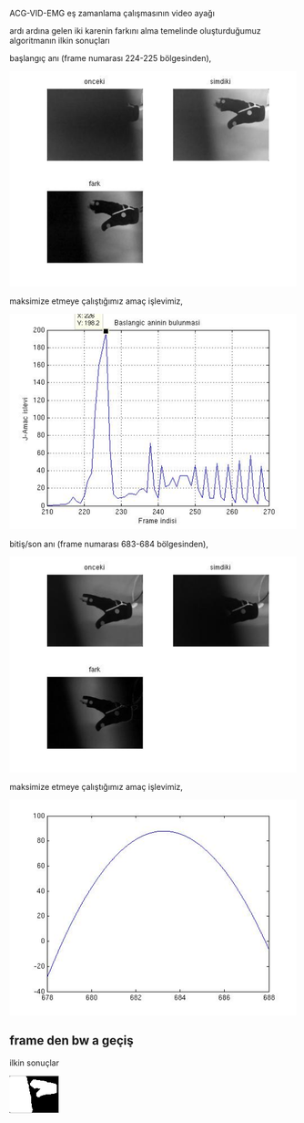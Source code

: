 ACG-VID-EMG eş zamanlama çalışmasının video ayağı

ardı ardına gelen iki karenin farkını alma temelinde oluşturduğumuz algoritmanın ilkin sonuçları 

başlangıç anı (frame numarası 224-225 bölgesinden),

![görsel](https://github.com/19bal/heg/raw/master/elhizi/img/senkronizasyon_vid_basl.jpg)

maksimize etmeye çalıştığımız amaç işlevimiz,

![amaç işlevi](https://github.com/19bal/heg/raw/master/elhizi/img/amac_islevi_basl.jpg)

bitiş/son anı (frame numarası 683-684 bölgesinden),

![görsel](https://github.com/19bal/heg/raw/master/elhizi/img/senkronizasyon_vid_son.jpg)

maksimize etmeye çalıştığımız amaç işlevimiz,

![amaç işlevi](https://github.com/19bal/heg/raw/master/elhizi/img/amac_islevi_son.jpg)

## frame den bw a geçiş

ilkin sonuçlar

![bw](https://github.com/19bal/heg/raw/master/elhizi/img/bw.gif)
